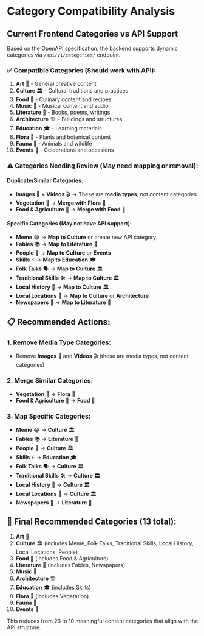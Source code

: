 # Category Compatibility Analysis

## Current Frontend Categories vs API Support

Based on the OpenAPI specification, the backend supports dynamic categories via `/api/v1/categories/` endpoint.

### ✅ **Compatible Categories** (Should work with API):
1. **Art** 🎨 - General creative content
2. **Culture** 🏛️ - Cultural traditions and practices  
3. **Food** 🍛 - Culinary content and recipes
4. **Music** 🎵 - Musical content and audio
5. **Literature** 📖 - Books, poems, writings
6. **Architecture** 🏗️ - Buildings and structures
7. **Education** 🎓 - Learning materials
8. **Flora** 🌸 - Plants and botanical content
9. **Fauna** 🦋 - Animals and wildlife
10. **Events** 🎉 - Celebrations and occasions

### ⚠️ **Categories Needing Review** (May need mapping or removal):

#### **Duplicate/Similar Categories:**
- **Images** 📸 + **Videos** 🎬 → These are **media types**, not content categories
- **Vegetation** 🌿 → **Merge with Flora** 🌸
- **Food & Agriculture** 🌾 → **Merge with Food** 🍛

#### **Specific Categories** (May not have API support):
- **Meme** 😂 → **Map to Culture** or create new API category
- **Fables** 📚 → **Map to Literature** 📖
- **People** 👥 → **Map to Culture** or **Events**
- **Skills** ⚡ → **Map to Education** 🎓
- **Folk Talks** 🗣️ → **Map to Culture** 🏛️
- **Traditional Skills** 🛠️ → **Map to Culture** 🏛️
- **Local History** 📜 → **Map to Culture** 🏛️
- **Local Locations** 📍 → **Map to Culture** or **Architecture**
- **Newspapers** 📰 → **Map to Literature** 📖

## 📋 **Recommended Actions:**

### **1. Remove Media Type Categories:**
- Remove **Images** 📸 and **Videos** 🎬 (these are media types, not content categories)

### **2. Merge Similar Categories:**
- **Vegetation** 🌿 → **Flora** 🌸
- **Food & Agriculture** 🌾 → **Food** 🍛

### **3. Map Specific Categories:**
- **Meme** 😂 → **Culture** 🏛️
- **Fables** 📚 → **Literature** 📖
- **People** 👥 → **Culture** 🏛️
- **Skills** ⚡ → **Education** 🎓
- **Folk Talks** 🗣️ → **Culture** 🏛️
- **Traditional Skills** 🛠️ → **Culture** 🏛️
- **Local History** 📜 → **Culture** 🏛️
- **Local Locations** 📍 → **Culture** 🏛️
- **Newspapers** 📰 → **Literature** 📖

## 🎯 **Final Recommended Categories (13 total):**

1. **Art** 🎨
2. **Culture** 🏛️ (includes Meme, Folk Talks, Traditional Skills, Local History, Local Locations, People)
3. **Food** 🍛 (includes Food & Agriculture)
4. **Literature** 📖 (includes Fables, Newspapers)
5. **Music** 🎵
6. **Architecture** 🏗️
7. **Education** 🎓 (includes Skills)
8. **Flora** 🌸 (includes Vegetation)
9. **Fauna** 🦋
10. **Events** 🎉

This reduces from 23 to 10 meaningful content categories that align with the API structure.